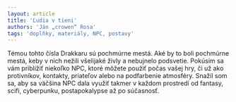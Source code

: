 ```yaml
---
layout: article
title: 'Ľudia v tieni'
authors: 'Ján „crowen“ Rosa'
tags: 'doplňky, materiály, NPC, postavy'
---
```


Témou tohto čísla Drakkaru sú pochmúrne
mestá. Aké by to boli pochmúrne
mestá, keby v nich nežili
všelijaké živly a nebujnelo podsvetie.
Pokúsim sa vám priblížiť niekoľko
NPC, ktoré môžete použiť počas vašej
hry, či už ako protivníkov, kontakty,
priateľov alebo na podfarbenie
atmosféry. Snažil som sa, aby
sa väčšina NPC dala využiť takmer
v každom prostredí od fantasy, scifi,
cyberpunku, postapokalypse až po
súčasnosť.
